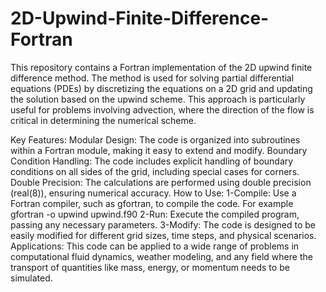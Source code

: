 # 2D-Upwind-Finite-Difference-Fortran
This repository contains a Fortran implementation of the 2D upwind finite difference method. The method is used for solving partial differential equations (PDEs) by discretizing the equations on a 2D grid and updating the solution based on the upwind scheme. This approach is particularly useful for problems involving advection, where the direction of the flow is critical in determining the numerical scheme.

Key Features:
Modular Design: The code is organized into subroutines within a Fortran module, making it easy to extend and modify.
Boundary Condition Handling: The code includes explicit handling of boundary conditions on all sides of the grid, including special cases for corners.
Double Precision: The calculations are performed using double precision (real(8)), ensuring numerical accuracy.
How to Use:
1-Compile: Use a Fortran compiler, such as gfortran, to compile the code. For example
gfortran -o upwind upwind.f90
2-Run: Execute the compiled program, passing any necessary parameters.
3-Modify: The code is designed to be easily modified for different grid sizes, time steps, and physical scenarios.
Applications:
This code can be applied to a wide range of problems in computational fluid dynamics, weather modeling, and any field where the transport of quantities like mass, energy, or momentum needs to be simulated.
